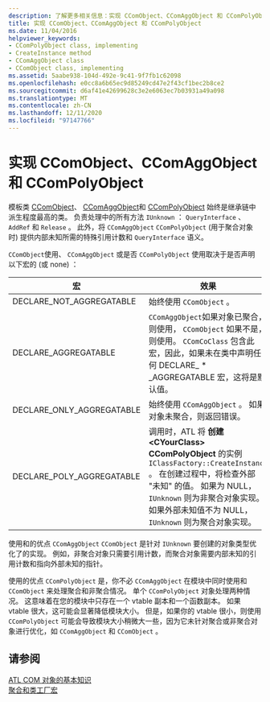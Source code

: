 ```yaml
---
description: 了解更多相关信息：实现 CComObject、CComAggObject 和 CComPolyObject
title: 实现 CComObject、CComAggObject 和 CComPolyObject
ms.date: 11/04/2016
helpviewer_keywords:
- CComPolyObject class, implementing
- CreateInstance method
- CComAggObject class
- CComObject class, implementing
ms.assetid: 5aabe938-104d-492e-9c41-9f7fb1c62098
ms.openlocfilehash: e0cc8a6b65ec9d85249cd47e2f43cf1bec2b8ce2
ms.sourcegitcommit: d6af41e42699628c3e2e6063ec7b03931a49a098
ms.translationtype: MT
ms.contentlocale: zh-CN
ms.lasthandoff: 12/11/2020
ms.locfileid: "97147766"
---
```

# <a name="implementing-ccomobject-ccomaggobject-and-ccompolyobject"></a>实现 CComObject、CComAggObject 和 CComPolyObject

模板类 [CComObject](../atl/reference/ccomobject-class.md)、 [CComAggObject](../atl/reference/ccomaggobject-class.md)和 [CComPolyObject](../atl/reference/ccompolyobject-class.md) 始终是继承链中派生程度最高的类。 负责处理中的所有方法 `IUnknown` ： `QueryInterface` 、 `AddRef` 和 `Release` 。 此外，将 `CComAggObject` `CComPolyObject` (用于聚合对象时) 提供内部未知所需的特殊引用计数和 `QueryInterface` 语义。

`CComObject`使用、 `CComAggObject` 或是否 `CComPolyObject` 使用取决于是否声明以下宏的 (或 none) ：

|宏|效果|
|-----------|------------|
|DECLARE_NOT_AGGREGATABLE|始终使用 `CComObject` 。|
|DECLARE_AGGREGATABLE|`CComAggObject`如果对象已聚合，则使用， `CComObject` 如果不是，则使用。 `CComCoClass` 包含此宏，因此，如果未在类中声明任何 DECLARE_ * _AGGREGATABLE 宏，这将是默认值。|
|DECLARE_ONLY_AGGREGATABLE|始终使用 `CComAggObject` 。 如果对象未聚合，则返回错误。|
|DECLARE_POLY_AGGREGATABLE|调用时，ATL 将 **创建 \<CYourClass> CComPolyObject** 的实例 `IClassFactory::CreateInstance` 。 在创建过程中，将检查外部 "未知" 的值。 如果为 NULL， `IUnknown` 则为非聚合对象实现。 如果外部未知值不为 NULL， `IUnknown` 则为聚合对象实现。|

使用和的优点 `CComAggObject` `CComObject` 是针对 `IUnknown` 要创建的对象类型优化了的实现。 例如，非聚合对象只需要引用计数，而聚合对象需要内部未知的引用计数和指向外部未知的指针。

使用的优点 `CComPolyObject` 是，你不必 `CComAggObject` 在模块中同时使用和 `CComObject` 来处理聚合和非聚合情况。 单个 `CComPolyObject` 对象处理两种情况。 这意味着在您的模块中只存在一个 vtable 副本和一个函数副本。 如果 vtable 很大，这可能会显著降低模块大小。 但是，如果你的 vtable 很小，则使用 `CComPolyObject` 可能会导致模块大小稍微大一些，因为它未针对聚合或非聚合对象进行优化，如 `CComAggObject` 和 `CComObject` 。

## <a name="see-also"></a>请参阅

[ATL COM 对象的基本知识](../atl/fundamentals-of-atl-com-objects.md)<br/>
[聚合和类工厂宏](../atl/reference/aggregation-and-class-factory-macros.md)
